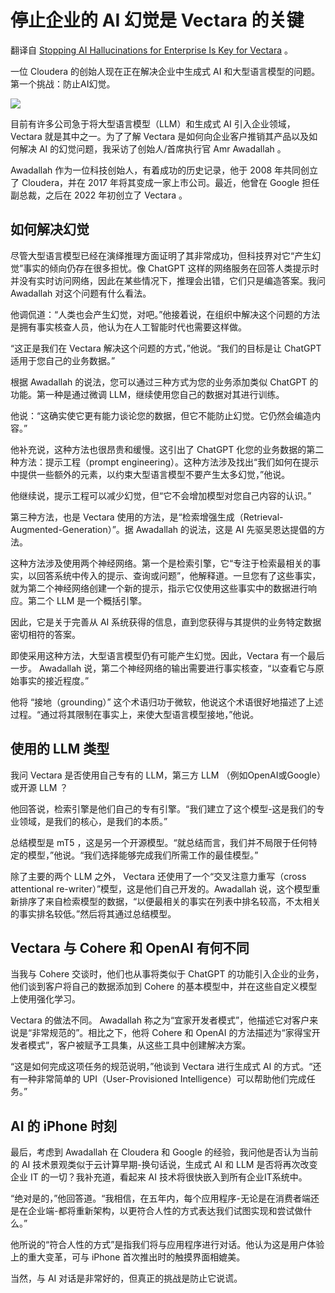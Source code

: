 # 停止企业的 AI 幻觉是 Vectara 的关键

翻译自 [Stopping AI Hallucinations for Enterprise Is Key for Vectara](https://thenewstack.io/stopping-ai-hallucinations-for-enterprise-is-key-for-vectara/) 。

一位 Cloudera 的创始人现在正在解决企业中生成式 AI 和大型语言模型的问题。第一个挑战：防止AI幻觉。

![](https://cdn.thenewstack.io/media/2023/03/c0f51c0d-shutterstock_2097742540-1024x630.jpg)

目前有许多公司急于将大型语言模型（LLM）和生成式 AI 引入企业领域， Vectara 就是其中之一。为了了解 Vectara 是如何向企业客户推销其产品以及如何解决 AI 的幻觉问题，我采访了创始人/首席执行官 Amr Awadallah 。

Awadallah 作为一位科技创始人，有着成功的历史记录，他于 2008 年共同创立了 Cloudera，并在 2017 年将其变成一家上市公司。最近，他曾在 Google 担任副总裁，之后在 2022 年初创立了 Vectara 。

## 如何解决幻觉

尽管大型语言模型已经在演绎推理方面证明了其非常成功，但科技界对它“产生幻觉”事实的倾向仍存在很多担忧。像 ChatGPT 这样的网络服务在回答人类提示时并没有实时访问网络，因此在某些情况下，推理会出错，它们只是编造答案。我问 Awadallah 对这个问题有什么看法。

他调侃道：“人类也会产生幻觉，对吧。”他接着说，在组织中解决这个问题的方法是拥有事实核查人员，他认为在人工智能时代也需要这样做。

“这正是我们在 Vectara 解决这个问题的方式，”他说。“我们的目标是让 ChatGPT 适用于您自己的业务数据。”

根据 Awadallah 的说法，您可以通过三种方式为您的业务添加类似 ChatGPT 的功能。第一种是通过微调 LLM，继续使用您自己的数据对其进行训练。

他说：“这确实使它更有能力谈论您的数据，但它不能防止幻觉。它仍然会编造内容。”

他补充说，这种方法也很昂贵和缓慢。这引出了 ChatGPT 化您的业务数据的第二种方法：提示工程（prompt engineering）。这种方法涉及找出“我们如何在提示中提供一些额外的元素，以约束大型语言模型不要产生太多幻觉，”他说。

他继续说，提示工程可以减少幻觉，但“它不会增加模型对您自己内容的认识。”

第三种方法，也是 Vectara 使用的方法，是“检索增强生成（Retrieval-Augmented-Generation）”。据 Awadallah 的说法，这是 AI 先驱吴恩达提倡的方法。

这种方法涉及使用两个神经网络。第一个是检索引擎，它“专注于检索最相关的事实，以回答系统中传入的提示、查询或问题”，他解释道。一旦您有了这些事实，就为第二个神经网络创建一个新的提示，指示它仅使用这些事实中的数据进行响应。第二个 LLM 是一个概括引擎。

因此，它是关于完善从 AI 系统获得的信息，直到您获得与其提供的业务特定数据密切相符的答案。

即使采用这种方法，大型语言模型仍有可能产生幻觉。因此，Vectara 有一个最后一步。 Awadallah 说，第二个神经网络的输出需要进行事实核查，“以查看它与原始事实的接近程度。”

他将 “接地（grounding）” 这个术语归功于微软，他说这个术语很好地描述了上述过程。“通过将其限制在事实上，来使大型语言模型接地，”他说。

## 使用的 LLM 类型

我问 Vectara 是否使用自己专有的 LLM，第三方 LLM （例如OpenAI或Google）或开源 LLM ？

他回答说，检索引擎是他们自己的专有引擎。“我们建立了这个模型-这是我们的专业领域，是我们的核心，是我们的本质。”

总结模型是 mT5 ，这是另一个开源模型。“就总结而言，我们并不局限于任何特定的模型，”他说。“我们选择能够完成我们所需工作的最佳模型。”

除了主要的两个 LLM 之外， Vectara 还使用了一个“交叉注意力重写（cross attentional re-writer）”模型，这是他们自己开发的。Awadallah 说，这个模型重新排序了来自检索模型的数据，“以便最相关的事实在列表中排名较高，不太相关的事实排名较低。”然后将其通过总结模型。

## Vectara 与 Cohere 和 OpenAI 有何不同

当我与 Cohere 交谈时，他们也从事将类似于 ChatGPT 的功能引入企业的业务，他们谈到客户将自己的数据添加到 Cohere 的基本模型中，并在这些自定义模型上使用强化学习。

Vectara 的做法不同。 Awadallah 称之为“宜家开发者模式”，他描述它对客户来说是“非常规范的”。相比之下，他将 Cohere 和 OpenAI 的方法描述为“家得宝开发者模式”，客户被赋予工具集，从这些工具中创建解决方案。

“这是如何完成这项任务的规范说明，”他谈到 Vectara 进行生成式 AI 的方式。“还有一种非常简单的 UPI（User-Provisioned Intelligence）可以帮助他们完成任务。”

## AI 的 iPhone 时刻

最后，考虑到 Awadallah 在 Cloudera 和 Google 的经验，我问他是否认为当前的 AI 技术景观类似于云计算早期-换句话说，生成式 AI 和 LLM 是否将再次改变企业 IT 的一切？我补充道，看起来 AI 技术将很快嵌入到所有企业IT系统中。

“绝对是的，”他回答道。“我相信，在五年内，每个应用程序-无论是在消费者端还是在企业端-都将重新架构，以更符合人性的方式表达我们试图实现和尝试做什么。”

他所说的“符合人性的方式”是指我们将与应用程序进行对话。他认为这是用户体验上的重大变革，可与 iPhone 首次推出时的触摸界面相媲美。

当然，与 AI 对话是非常好的，但真正的挑战是防止它说谎。



